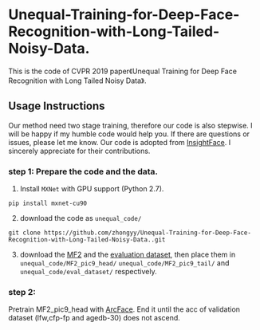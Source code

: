 # Unequal-Training-for-Deep-Face-Recognition-with-Long-Tailed-Noisy-Data.
This is the code of CVPR 2019 paper《Unequal Training for Deep Face Recognition with Long Tailed Noisy Data》.

## Usage Instructions
Our method need two stage training, therefore our code is also stepwise. I will be happy if my humble code would help you. If there are questions or issues, please let me know. 
Our code is adopted from [InsightFace](https://github.com/deepinsight/insightface). I sincerely appreciate for their contributions.

### step 1: Prepare the code and the data.

1. Install `MXNet` with GPU support (Python 2.7).

```
pip install mxnet-cu90
```
2. download the code as `unequal_code/`
```
git clone https://github.com/zhongyy/Unequal-Training-for-Deep-Face-Recognition-with-Long-Tailed-Noisy-Data..git
```

3. download the [MF2](https://github.com/deepinsight/insightface) and the [evaluation dataset](https://github.com/deepinsight/insightface), then place them in `unequal_code/MF2_pic9_head/` `unequal_code/MF2_pic9_tail/` and `unequal_code/eval_dataset/` respectively.


### step 2: 
Pretrain MF2_pic9_head with [ArcFace](https://github.com/deepinsight/insightface). End it until the acc of validation dataset (lfw,cfp-fp and agedb-30) does not ascend.
```

```


